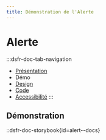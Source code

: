 ```yaml
---
title: Démonstration de l'Alerte
---
```

# Alerte

:::dsfr-doc-tab-navigation
- [Présentation](../index.md)
- Démo
- [Design](../design/index.md)
- [Code](../code/index.md)
- [Accessibilité](../accessibility/index.md)
:::


## Démonstration

::dsfr-doc-storybook{id=alert--docs}

